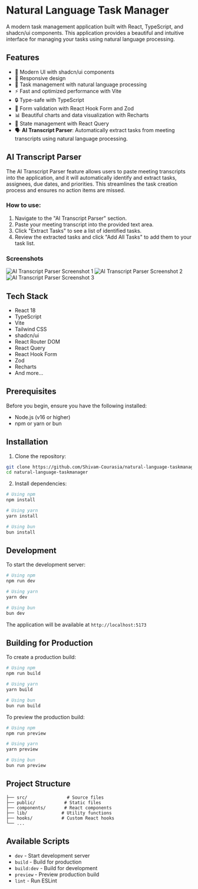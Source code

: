 # Natural Language Task Manager

A modern task management application built with React, TypeScript, and shadcn/ui components. This application provides a beautiful and intuitive interface for managing your tasks using natural language processing.

## Features

- 🎨 Modern UI with shadcn/ui components
- 📱 Responsive design
- 🎯 Task management with natural language processing
- ⚡ Fast and optimized performance with Vite
- 🔒 Type-safe with TypeScript
- 🎯 Form validation with React Hook Form and Zod
- 📊 Beautiful charts and data visualization with Recharts
- 🔄 State management with React Query
- 🗣️ **AI Transcript Parser**: Automatically extract tasks from meeting transcripts using natural language processing.

## AI Transcript Parser

The AI Transcript Parser feature allows users to paste meeting transcripts into the application, and it will automatically identify and extract tasks, assignees, due dates, and priorities. This streamlines the task creation process and ensures no action items are missed.

### How to use:
1. Navigate to the "AI Transcript Parser" section.
2. Paste your meeting transcript into the provided text area.
3. Click "Extract Tasks" to see a list of identified tasks.
4. Review the extracted tasks and click "Add All Tasks" to add them to your task list.

### Screenshots

![AI Transcript Parser Screenshot 1](https://github.com/Shivam-Courasia/natural-language-taskmanager/blob/main/public/images/transcript-parser-1.png)
![AI Transcript Parser Screenshot 2](https://github.com/Shivam-Courasia/natural-language-taskmanager/blob/main/public/images/transcript-parser-2.png)
![AI Transcript Parser Screenshot 3](https://github.com/Shivam-Courasia/natural-language-taskmanager/blob/main/public/images/transcript-parser-3.png)

## Tech Stack

- React 18
- TypeScript
- Vite
- Tailwind CSS
- shadcn/ui
- React Router DOM
- React Query
- React Hook Form
- Zod
- Recharts
- And more...

## Prerequisites

Before you begin, ensure you have the following installed:
- Node.js (v16 or higher)
- npm or yarn or bun

## Installation

1. Clone the repository:
```bash
git clone https://github.com/Shivam-Courasia/natural-language-taskmanager.git
cd natural-language-taskmanager
```

2. Install dependencies:
```bash
# Using npm
npm install

# Using yarn
yarn install

# Using bun
bun install
```

## Development

To start the development server:

```bash
# Using npm
npm run dev

# Using yarn
yarn dev

# Using bun
bun dev
```

The application will be available at `http://localhost:5173`

## Building for Production

To create a production build:

```bash
# Using npm
npm run build

# Using yarn
yarn build

# Using bun
bun run build
```

To preview the production build:

```bash
# Using npm
npm run preview

# Using yarn
yarn preview

# Using bun
bun run preview
```

## Project Structure

```
├── src/               # Source files
├── public/           # Static files
├── components/       # React components
├── lib/             # Utility functions
├── hooks/           # Custom React hooks
└── ...
```

## Available Scripts

- `dev` - Start development server
- `build` - Build for production
- `build:dev` - Build for development
- `preview` - Preview production build
- `lint` - Run ESLint

